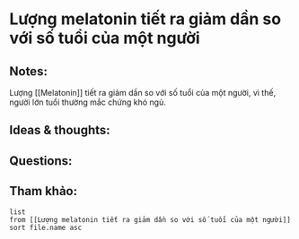 # Lượng melatonin tiết ra giảm dần so với số tuổi của một người

## Notes:
Lượng [[Melatonin]] tiết ra giảm dần so với số tuổi của một người, vì thế, người lớn tuổi thường mắc chứng khó ngủ.

## Ideas & thoughts:

## Questions:


## Tham khảo:
```dataview
list
from [[Lượng melatonin tiết ra giảm dần so với số tuổi của một người]]
sort file.name asc
```